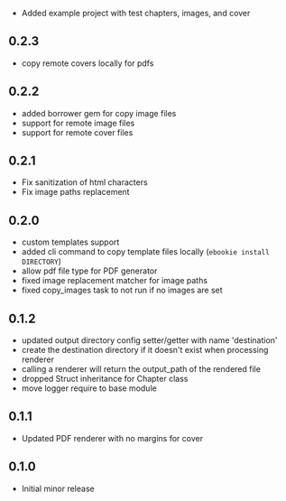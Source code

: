 - Added example project with test chapters, images, and cover

## 0.2.3
- copy remote covers locally for pdfs

## 0.2.2
- added borrower gem for copy image files
- support for remote image files
- support for remote cover files

## 0.2.1
- Fix sanitization of html characters
- Fix image paths replacement

## 0.2.0
- custom templates support
- added cli command to copy template files locally (`ebookie install DIRECTORY`)
- allow pdf file type for PDF generator
- fixed image replacement matcher for image paths
- fixed copy_images task to not run if no images are set

## 0.1.2
- updated output directory config setter/getter with name 'destination'
- create the destination directory if it doesn't exist when processing renderer
- calling a renderer will return the output_path of the rendered file
- dropped Struct inheritance for Chapter class
- move logger require to base module

## 0.1.1
- Updated PDF renderer with no margins for cover

## 0.1.0
- Initial minor release